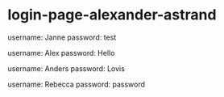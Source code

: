 ﻿# login-page-alexander-astrand
            
username: Janne
password: test

username: Alex
password: Hello


username: Anders
password: Lovis

username: Rebecca
password: password
        
